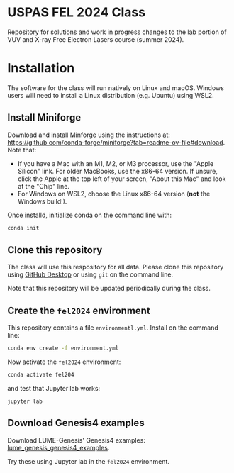 # USPAS FEL 2024 Class
Repository for solutions and work in progress changes to the lab portion of VUV and X-ray Free Electron Lasers course (summer 2024).


# Installation 

The software for the class will run natively on Linux and macOS. Windows users will need to install a Linux distribution (e.g. Ubuntu) using WSL2.


## Install Miniforge

Download and install Minforge using the instructions at: https://github.com/conda-forge/miniforge?tab=readme-ov-file#download. Note that:
- If you have a Mac with an M1, M2, or M3 processor, use the "Apple Silicon" link. For older MacBooks, use the x86-64 version. If unsure, click the Apple at the top left of your screen, "About this Mac" and look at the "Chip" line.
- For Windows on WSL2, choose the Linux x86-64 version (**not** the Windows build!).

Once installd, initialize conda on the command line with:



```bash
conda init
```

## Clone this repository
The class will use this respository for all data. Please clone this repository using [GitHub Desktop](https://github.com/apps/desktop) or using `git` on the command line. 

Note that this repository will be updated periodically during the class.

## Create the `fel2024` environment

This repository contains a file `environmentl.yml`. Install on the command line:
```bash
conda env create -f environment.yml
```

Now activate the `fel2024` environment:
```bash
conda activate fel204
```
and test that Jupyter lab works:
```
jupyter lab
```


## Download Genesis4 examples 
Download LUME-Genesis' Genesis4 examples: [lume_genesis_genesis4_examples](https://github.com/slaclab/lume-genesis/releases/download/v1.0.0/lume_genesis_genesis4_examples_v1.0.0.zip).

Try these using Jupyter lab in the `fel2024` environment.

